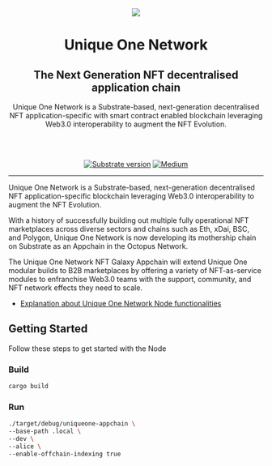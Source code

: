 <div align="center">
<img src="https://avatars.githubusercontent.com/u/73292446?s=200&v=4">
</div>

<div align="Center">
<h1>Unique One Network</h1>
<h2>The Next Generation NFT decentralised application chain</h2>

Unique One Network is a Substrate-based, next-generation decentralised NFT application-specific with smart contract enabled blockchain leveraging Web3.0 interoperability to augment the NFT Evolution.

<br>
<br>

[![Substrate version](https://img.shields.io/badge/Substrate-3.0.0-brightgreen?logo=Parity%20Substrate)](https://substrate.dev/)
[![Medium](https://img.shields.io/badge/Medium-UniqueOneNetwork-brightgreen?logo=medium)](https://medium.com/@uniqueone)

</div>

---

Unique One Network is a Substrate-based, next-generation decentralised NFT application-specific blockchain leveraging Web3.0 interoperability to augment the NFT Evolution.

With a history of successfully building out multiple fully operational NFT marketplaces across diverse sectors and chains such as Eth, xDai, BSC, and Polygon, Unique One Network is now developing its mothership chain on Substrate as an Appchain in the Octopus Network.

The Unique One Network NFT Galaxy Appchain will extend Unique One modular builds to B2B marketplaces by offering a variety of NFT-as-service modules to enfranchise Web3.0 teams with the support, community, and NFT network effects they need to scale.

- [Explanation about Unique One Network Node functionalities](./docs/functions.md)

## Getting Started

Follow these steps to get started with the Node

### Build

```bash
cargo build
```

### Run

```bash
./target/debug/uniqueone-appchain \
--base-path .local \
--dev \
--alice \
--enable-offchain-indexing true
```